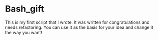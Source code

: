 # Bash_gift
This is my first script that I wrote. It was written for congratulations and needs refactoring. You can use it as the basis for your idea and change it the way you want!
